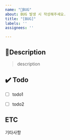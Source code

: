 ```yaml
---
name: "🐞BUG"
about: BUG 발생 시 작성해주세요.
title: "[BUG]"
labels: ''
assignees: ''

---
```


## :memo:Description

> description


## :heavy_check_mark: Todo
- [ ] todo1
- [ ] todo2


## ETC
기타사항